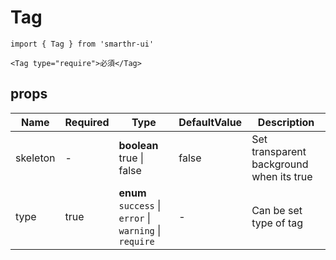 # Tag

```tsx
import { Tag } from 'smarthr-ui'

<Tag type="require">必須</Tag>
```

## props

| Name       | Required | Type                              | DefaultValue | Description                                                       |
| ---------- | -------- | --------------------------------- | ------------ | ----------------------------------------------------------------- |
| skeleton     | -        | **boolean** <br> true &#124; false | false            | Set transparent background when its true  |
| type | true        | **enum** <br> `success` &#124; `error` &#124; `warning` &#124; `require` | -            | Can be set type of tag   |
